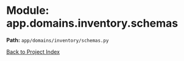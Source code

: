 # Module: app.domains.inventory.schemas

**Path:** `app/domains/inventory/schemas.py`

[Back to Project Index](../../../../index.md)
